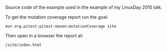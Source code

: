 Source code of the example used in the example of my
LinuxDay 2015 talk.

To get the mutation coverage report run the goal:

    mvn org.pitest:pitest-maven:mutationCoverage site

Then open in a browser the report at:

    /site/index.html

